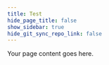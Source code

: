 ```yaml
---
title: Test
hide_page_title: false
show_sidebar: true
hide_git_sync_repo_link: false
---
```


Your page content goes here.
